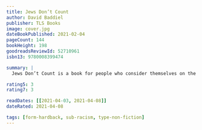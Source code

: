 ```yaml
---
title: Jews Don’t Count
author: David Baddiel
publisher: TLS Books
image: cover.jpg
dateBookPublished: 2021-02-04
pageCount: 144
bookHeight: 198
goodreadsReviewId: 52710961
isbn13: 9780008399474

summary: |
  Jews Don’t Count is a book for people who consider themselves on the right side of history. People fighting the good fight against homophobia, disablism, transphobia and, particularly, racism. People, possibly, like you. It is the comedian and writer David Baddiel’s contention that one type of racism has been left out of this fight. In his unique combination of close reasoning, polemic, personal experience and jokes, Baddiel argues that those who think of themselves as on the right side of history have often ignored the history of anti-Semitism. He outlines why and how, in a time of intensely heightened awareness of minorities, Jews don’t count as a real minority: and why they should.

rating5: 3
rating7: 3

readDates: [[2021-04-03, 2021-04-08]]
dateRated: 2021-04-08

tags: [form-hardback, sub-racism, type-non-fiction]
---
```

